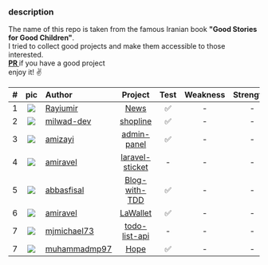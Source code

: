 ### description

The name of this repo is taken from the famous Iranian book <b>"Good Stories for Good Children"</b>.</br>
I tried to collect good projects and make them accessible to those interested.</br>
<b><ins> PR </ins></b> if you have a good project</br>
enjoy it! ✌️

| # |                            pic                            | Author             |        Project        | Test | Weakness | Strengths | 
|:-:|:---------------------------------------------------------:|:-------------------|:---------------------:|:----:|:--------:|:---------:|
| 1 |   <img src="https://github.com/Rayiumir.png?size=30" />   | [Rayiumir][a1]     |      [News][p1]       |  ✅   |    -     |     -     |
| 2 |  <img src="https://github.com/milwad-dev.png?size=30" />  | [milwad-dev][a2]   |    [shopline][p2]     |  ✅   |    -     |     -     |
| 3 |   <img src="https://github.com/amizayi.png?size=30" />    | [amizayi][a3]      |   [admin-panel][p3]   |  ✅   |    -     |     -     |
| 4 |   <img src="https://github.com/amiravel.png?size=30" />   | [amiravel][a4]     | [laravel-sticket][p4] |  -   |    -     |     -     |
| 5 |  <img src="https://github.com/abbasfisal.png?size=30" />  | [abbasfisal][a5]   |  [Blog-with-TDD][p5]  |  ✅   |    -     |     -     |
| 6 |   <img src="https://github.com/amiravel.png?size=30" />   | [amiravel][a4]     |    [LaWallet][p6]     |  ✅   |    -     |     -     |
| 7 | <img src="https://github.com/mjmichael73.png?size=30" />  | [mjmichael73][a6] |  [todo-list-api][p7]  |  -   |    -     |     -     |
| 7 | <img src="https://github.com/muhammadmp97.png?size=30" /> | [muhammadmp97][a7] |      [Hope][p8]       |  ✅   |    -     |     -     |

[p1]:https://github.com/Rayiumir/News
[p2]:https://github.com/milwad-dev/shopline
[p3]:https://github.com/amizayi/admin-panel
[p4]:https://github.com/amiravel/laravel-sticket
[p5]:https://github.com/abbasfisal/Laravel-Blog-Project-with-TDD
[p6]:https://github.com/amiravel/LaWallet
[p7]:https://github.com/mjmichael73/laravel-todo-list-api
[p8]:https://github.com/muhammadmp97/Hope

[a1]:https://github.com/Rayiumir
[a2]:https://github.com/milwad-dev
[a3]:https://github.com/amizayi
[a4]:https://github.com/amiravel
[a5]:https://github.com/abbasfisal
[a6]:https://github.com/mjmichael73
[a7]:https://github.com/muhammadmp97

